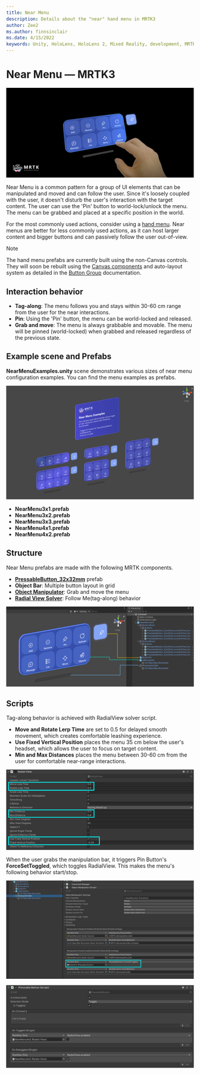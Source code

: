 ```yaml
---
title: Near Menu
description: Details about the "near" hand menu in MRTK3
author: Zee2
ms.author: finnsinclair
ms.date: 4/15/2022
keywords: Unity, HoloLens, HoloLens 2, Mixed Reality, development, MRTK, MRTK3, Near menu, UI
---
```


# Near Menu &#8212; MRTK3

![Near Menu](../../../mrtk3-overview/images/UXBuildingBlocks/MRTK_UX_v3_NearMenu.png)

Near Menu is a common pattern for a group of UI elements that can be manipulated and moved and can follow the user. Since it's loosely coupled with the user, it doesn't disturb the user's interaction with the target content. The user can use the 'Pin' button to world-lock/unlock the menu. The menu can be grabbed and placed at a specific position in the world.

For the most commonly used actions, consider using a [hand menu](hand-menu.md). Near menus are better for less commonly used actions, as it can host larger content and bigger buttons and can passively follow the user out-of-view.

> [!NOTE]
> The hand menu prefabs are currently built using the non-Canvas controls. They will soon be rebuilt using the [Canvas components](../../../mrtk3-uxcore/packages/uxcore/canvas-ui.md) and auto-layout system as detailed in the [Button Group](button-group.md) documentation.

## Interaction behavior

- **Tag-along**: The menu follows you and stays within 30-60 cm range from the user for the near interactions.
- **Pin**: Using the 'Pin' button, the menu can be world-locked and released.
- **Grab and move**: The menu is always grabbable and movable. The menu will be pinned (world-locked) when grabbed and released regardless of the previous state.

## Example scene and Prefabs

**NearMenuExamples.unity** scene demonstrates various sizes of near menu configuration examples. You can find the menu examples as prefabs.

![Near Menu Example Scene](../../../mrtk3-overview/images/UXBuildingBlocks/NearMenu/MRTK_Examples_NearMenu_Scene.png)

- **NearMenu3x1.prefab**
- **NearMenu3x2.prefab**
- **NearMenu3x3.prefab**
- **NearMenu4x1.prefab**
- **NearMenu4x2.prefab**

## Structure

Near Menu prefabs are made with the following MRTK components.

- [**PressableButton_32x32mm**](button.md) prefab
- **Object Bar**: Multiple button layout in grid
- [**Object Manipulator**](../../../mrtk3-spatialmanipulation/packages/spatialmanipulation/object-manipulator.md): Grab and move the menu
- [**Radial View Solver**](../../../mrtk3-spatialmanipulation/packages/spatialmanipulation/solvers/solver.md): Follow Me(tag-along) behavior

![Near Menu Prefab](../../../mrtk3-overview/images/UXBuildingBlocks/NearMenu/MRTK_UX_NearMenu_Structure.png)

## Scripts

Tag-along behavior is achieved with RadialView solver script.

- **Move and Rotate Lerp Time** are set to 0.5 for delayed smooth movement, which creates comfortable leashing experience.
- **Use Fixed Vertical Position** places the menu 35 cm below the user's headset, which allows the user to focus on target content. 
- **Min and Max Distances** places the menu between 30-60 cm from the user for comfortable near-range interactions.

![RadialView](../../../mrtk3-overview/images/UXBuildingBlocks/NearMenu/MRTK_UX_NearMenu_TagAlong.png)

When the user grabs the manipulation bar, it triggers Pin Button's **ForceSetToggled**, which toggles RadialView. This makes the menu's following behavior start/stop.

![Manipulation Bar 1](../../../mrtk3-overview/images/UXBuildingBlocks/NearMenu/MRTK_UX_NearMenu_Grabber.png)

![Manipulation Bar 2](../../../mrtk3-overview/images/UXBuildingBlocks/NearMenu/MRTK_UX_NearMenu_Pin.png)
